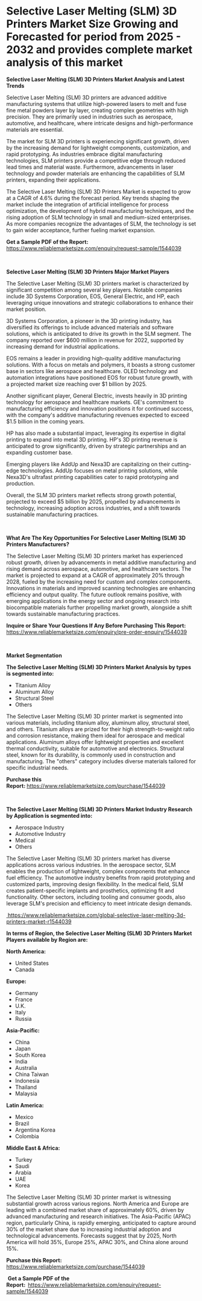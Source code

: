 <p><h1>Selective Laser Melting (SLM) 3D Printers Market Size Growing and Forecasted for period from 2025 - 2032 and provides complete market analysis of this market</h1></p><p><strong>Selective Laser Melting (SLM) 3D Printers Market Analysis and Latest Trends</strong></p>
<p><p>Selective Laser Melting (SLM) 3D printers are advanced additive manufacturing systems that utilize high-powered lasers to melt and fuse fine metal powders layer by layer, creating complex geometries with high precision. They are primarily used in industries such as aerospace, automotive, and healthcare, where intricate designs and high-performance materials are essential.</p><p>The market for SLM 3D printers is experiencing significant growth, driven by the increasing demand for lightweight components, customization, and rapid prototyping. As industries embrace digital manufacturing technologies, SLM printers provide a competitive edge through reduced lead times and material waste. Furthermore, advancements in laser technology and powder materials are enhancing the capabilities of SLM printers, expanding their applications.</p><p>The Selective Laser Melting (SLM) 3D Printers Market is expected to grow at a CAGR of 4.6% during the forecast period. Key trends shaping the market include the integration of artificial intelligence for process optimization, the development of hybrid manufacturing techniques, and the rising adoption of SLM technology in small and medium-sized enterprises. As more companies recognize the advantages of SLM, the technology is set to gain wider acceptance, further fueling market expansion.</p></p>
<p><strong>Get a Sample PDF of the Report:&nbsp;</strong> <a href="https://www.reliablemarketsize.com/enquiry/request-sample/1544039?utm_campaign=2928&utm_medium=2&utm_source=Github&utm_content=ia&utm_term=16042025&utm_id=selective-laser-melting-slm-3d-printers">https://www.reliablemarketsize.com/enquiry/request-sample/1544039</a></p>
<p>&nbsp;</p>
<p><strong>Selective Laser Melting (SLM) 3D Printers Major Market Players</strong></p>
<p><p>The Selective Laser Melting (SLM) 3D printers market is characterized by significant competition among several key players. Notable companies include 3D Systems Corporation, EOS, General Electric, and HP, each leveraging unique innovations and strategic collaborations to enhance their market position.</p><p>3D Systems Corporation, a pioneer in the 3D printing industry, has diversified its offerings to include advanced materials and software solutions, which is anticipated to drive its growth in the SLM segment. The company reported over $600 million in revenue for 2022, supported by increasing demand for industrial applications.</p><p>EOS remains a leader in providing high-quality additive manufacturing solutions. With a focus on metals and polymers, it boasts a strong customer base in sectors like aerospace and healthcare. OLED technology and automation integrations have positioned EOS for robust future growth, with a projected market size reaching over $1 billion by 2025.</p><p>Another significant player, General Electric, invests heavily in 3D printing technology for aerospace and healthcare markets. GE's commitment to manufacturing efficiency and innovation positions it for continued success, with the company's additive manufacturing revenues expected to exceed $1.5 billion in the coming years.</p><p>HP has also made a substantial impact, leveraging its expertise in digital printing to expand into metal 3D printing. HP's 3D printing revenue is anticipated to grow significantly, driven by strategic partnerships and an expanding customer base.</p><p>Emerging players like AddUp and Nexa3D are capitalizing on their cutting-edge technologies. AddUp focuses on metal printing solutions, while Nexa3D's ultrafast printing capabilities cater to rapid prototyping and production.</p><p>Overall, the SLM 3D printers market reflects strong growth potential, projected to exceed $5 billion by 2025, propelled by advancements in technology, increasing adoption across industries, and a shift towards sustainable manufacturing practices.</p></p>
<p>&nbsp;</p>
<p><strong>What Are The Key Opportunities For Selective Laser Melting (SLM) 3D Printers Manufacturers?</strong></p>
<p><p>The Selective Laser Melting (SLM) 3D printers market has experienced robust growth, driven by advancements in metal additive manufacturing and rising demand across aerospace, automotive, and healthcare sectors. The market is projected to expand at a CAGR of approximately 20% through 2028, fueled by the increasing need for custom and complex components. Innovations in materials and improved scanning technologies are enhancing efficiency and output quality. The future outlook remains positive, with emerging applications in the energy sector and ongoing research into biocompatible materials further propelling market growth, alongside a shift towards sustainable manufacturing practices.</p></p>
<p><strong>Inquire or Share Your Questions If Any Before Purchasing This Report:</strong> <a href="https://www.reliablemarketsize.com/enquiry/pre-order-enquiry/1544039?utm_campaign=2928&utm_medium=2&utm_source=Github&utm_content=ia&utm_term=16042025&utm_id=selective-laser-melting-slm-3d-printers">https://www.reliablemarketsize.com/enquiry/pre-order-enquiry/1544039</a></p>
<p>&nbsp;</p>
<p><strong>Market Segmentation</strong></p>
<p><strong>The Selective Laser Melting (SLM) 3D Printers Market Analysis by types is segmented into:</strong></p>
<p><ul><li>Titanium Alloy</li><li>Aluminum Alloy</li><li>Structural Steel</li><li>Others</li></ul></p>
<p><p>The Selective Laser Melting (SLM) 3D printer market is segmented into various materials, including titanium alloy, aluminum alloy, structural steel, and others. Titanium alloys are prized for their high strength-to-weight ratio and corrosion resistance, making them ideal for aerospace and medical applications. Aluminum alloys offer lightweight properties and excellent thermal conductivity, suitable for automotive and electronics. Structural steel, known for its durability, is commonly used in construction and manufacturing. The "others" category includes diverse materials tailored for specific industrial needs.</p></p>
<p><strong>Purchase this Report:&nbsp;</strong><a href="https://www.reliablemarketsize.com/purchase/1544039?utm_campaign=2928&utm_medium=2&utm_source=Github&utm_content=ia&utm_term=16042025&utm_id=selective-laser-melting-slm-3d-printers">https://www.reliablemarketsize.com/purchase/1544039</a></p>
<p>&nbsp;</p>
<p><strong>The Selective Laser Melting (SLM) 3D Printers Market Industry Research by Application is segmented into:</strong></p>
<p><ul><li>Aerospace Industry</li><li>Automotive Industry</li><li>Medical</li><li>Others</li></ul></p>
<p><p>The Selective Laser Melting (SLM) 3D printers market has diverse applications across various industries. In the aerospace sector, SLM enables the production of lightweight, complex components that enhance fuel efficiency. The automotive industry benefits from rapid prototyping and customized parts, improving design flexibility. In the medical field, SLM creates patient-specific implants and prosthetics, optimizing fit and functionality. Other sectors, including tooling and consumer goods, also leverage SLM's precision and efficiency to meet intricate design demands.</p></p>
<p><a href="https://www.reliablemarketsize.com/global-selective-laser-melting-3d-printers-market-r1544039?utm_campaign=2928&utm_medium=2&utm_source=Github&utm_content=ia&utm_term=16042025&utm_id=selective-laser-melting-slm-3d-printers">&nbsp;https://www.reliablemarketsize.com/global-selective-laser-melting-3d-printers-market-r1544039</a></p>
<p><strong>In terms of Region, the Selective Laser Melting (SLM) 3D Printers Market Players available by Region are:</strong></p>
<p>
    <p> <strong> North America: </strong>
        <ul>
            <li>United States</li>
            <li>Canada</li>
        </ul>
        </p> 
    <p> <strong> Europe: </strong>
        <ul>
            <li>Germany</li>
            <li>France</li>
            <li>U.K.</li>
            <li>Italy</li>
            <li>Russia</li>
        </ul>
        </p> 
    <p> <strong> Asia-Pacific: </strong>
        <ul>
            <li>China</li>
            <li>Japan</li>
            <li>South Korea</li>
            <li>India</li>
            <li>Australia</li>
            <li>China Taiwan</li>
            <li>Indonesia</li>
            <li>Thailand</li>
            <li>Malaysia</li>
        </ul>
        </p> 
    <p> <strong> Latin America: </strong>
        <ul>
            <li>Mexico</li>
            <li>Brazil</li>
            <li>Argentina Korea</li>
            <li>Colombia</li>
        </ul>
        </p> 
    <p> <strong> Middle East & Africa: </strong>
        <ul>
            <li>Turkey</li>
            <li>Saudi</li>
            <li>Arabia</li>
            <li>UAE</li>
            <li>Korea</li>
        </ul>
    </p>
    </p>
<p><p>The Selective Laser Melting (SLM) 3D printer market is witnessing substantial growth across various regions. North America and Europe are leading with a combined market share of approximately 60%, driven by advanced manufacturing and research initiatives. The Asia-Pacific (APAC) region, particularly China, is rapidly emerging, anticipated to capture around 30% of the market share due to increasing industrial adoption and technological advancements. Forecasts suggest that by 2025, North America will hold 35%, Europe 25%, APAC 30%, and China alone around 15%.</p></p>
<p><strong>Purchase this Report: </strong><a href="https://www.reliablemarketsize.com/purchase/1544039?utm_campaign=2928&utm_medium=2&utm_source=Github&utm_content=ia&utm_term=16042025&utm_id=selective-laser-melting-slm-3d-printers">https://www.reliablemarketsize.com/purchase/1544039</a></p>
<p>&nbsp;<strong>Get a Sample PDF of the Report:&nbsp;&nbsp;</strong><a href="https://www.reliablemarketsize.com/enquiry/request-sample/1544039?utm_campaign=2928&utm_medium=2&utm_source=Github&utm_content=ia&utm_term=16042025&utm_id=selective-laser-melting-slm-3d-printers">https://www.reliablemarketsize.com/enquiry/request-sample/1544039</a></p>
<p><strong></strong></p>
<p><p></p><p></p><p></p></p>